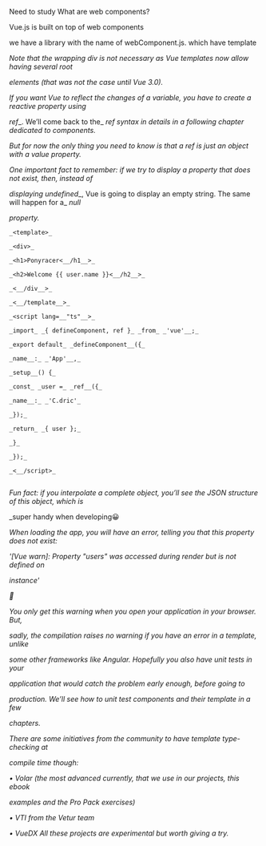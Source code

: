 Need to study
What are web components?

Vue.js is built on top of web components

we have a library with the name of webComponent.js. which have template

 _Note that the wrapping_ _div_ _is not necessary as Vue templates now allow having several root_

_elements (that was not the case until Vue 3.0)._

_If you want Vue to reflect the changes of a variable, you have to create a reactive property using_

_ref__. We’ll come back to the_ _ref_ _syntax in details in a following chapter dedicated to components._

_But for now the only thing you need to know is that a_ _ref_ _is just an object with a_ _value_ _property._

_One important fact to remember: if we try to display a property that does not exist, then, instead of_

_displaying_ _undefined__, Vue is going to display an empty string. The same will happen for a_ _null_

_property._

```
_<template>_

_<div>_

_<h1>Ponyracer<__/h1__>_

_<h2>Welcome {{ user.name }}<__/h2__>_

_<__/div__>_

_<__/template__>_

_<script lang=__"ts"__>_

_import_ _{ defineComponent, ref }_ _from_ _'vue'__;_

_export default_ _defineComponent__({_

_name__:_ _'App'__,_

_setup__() {_

_const_ _user =_ _ref__({_

_name__:_ _'C.dric'_

_});_

_return_ _{ user };_

_}_

_});_

_<__/script>_


```

_Fun fact: if you interpolate a complete object, you’ll see the JSON structure of this object, which is_

_super handy when developing😀

_When loading the app, you will have an error, telling you that this property does not exist:_

_'[Vue warn]: Property "users" was accessed during render but is not defined on_

_instance'_

__

_You only get this warning when you open your application in your browser. But,_

_sadly, the compilation raises no warning if you have an error in a template, unlike_

_some other frameworks like Angular. Hopefully you also have unit tests in your_

_application that would catch the problem early enough, before going to_

_production. We’ll see how to unit test components and their template in a few_

_chapters._

_There are some initiatives from the community to have template type-checking at_

_compile time though:_

_•_ _Volar_ _(the most advanced currently, that we use in our projects, this ebook_

_examples and the Pro Pack exercises)_

_•_ _VTI_ _from the Vetur team_

_•_ _VueDX_ _All these projects are experimental but worth giving a try._